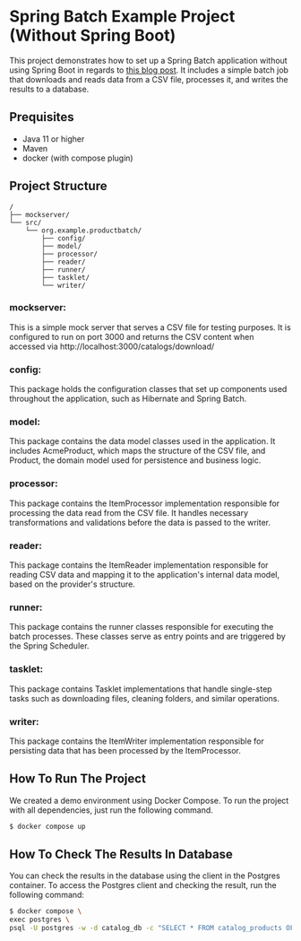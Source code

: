 # Spring Batch Example Project (Without Spring Boot)

This project demonstrates how to set up a Spring Batch application without using Spring Boot in regards to [this blog post](https://medium.com/@ibrahimgunduz34/batch-processing-using-spring-batch-with-multiple-data-sources-04e62fef06ff). It includes a simple batch job that downloads and reads data from a CSV file, processes it, and writes the results to a database.

## Prequisites
- Java 11 or higher
- Maven
- docker (with compose plugin)

## Project Structure

```
/
├── mockserver/
└── src/
    └── org.example.productbatch/
        ├── config/
        ├── model/
        ├── processor/
        ├── reader/
        ├── runner/
        ├── tasklet/
        └── writer/
```        

### mockserver: 
This is a simple mock server that serves a CSV file for testing purposes. It is configured to run on port 3000 and returns the CSV content when accessed via http://localhost:3000/catalogs/download/

### config: 
This package holds the configuration classes that set up components used throughout the application, such as Hibernate and Spring Batch. 

### model: 
This package contains the data model classes used in the application. It includes AcmeProduct, which maps the structure of the CSV file, and Product, the domain model used for persistence and business logic.

### processor: 
This package contains the ItemProcessor implementation responsible for processing the data read from the CSV file. It handles necessary transformations and validations before the data is passed to the writer.

### reader: 
This package contains the ItemReader implementation responsible for reading CSV data and mapping it to the application's internal data model, based on the provider's structure.

### runner: 
This package contains the runner classes responsible for executing the batch processes. These classes serve as entry points and are triggered by the Spring Scheduler.

### tasklet: 
This package contains Tasklet implementations that handle single-step tasks such as downloading files, cleaning folders, and similar operations.

### writer: 
This package contains the ItemWriter implementation responsible for persisting data that has been processed by the ItemProcessor.


## How To Run The Project

We created a demo environment using Docker Compose. To run the project with all dependencies, just run the following command.

```bash
$ docker compose up
```

## How To Check The Results In Database
You can check the results in the database using the client in the Postgres container. To access the Postgres client and checking the result, run the following command:

```bash
$ docker compose \
exec postgres \
psql -U postgres -w -d catalog_db -c "SELECT * FROM catalog_products OFFSET 0 LIMIT 10;"
```

